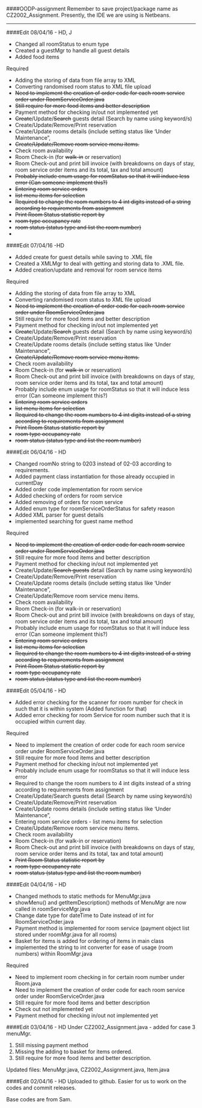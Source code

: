 ####OODP-assignment
Remember to save project/package name as CZ2002_Assignment.
Presently, the IDE we are using is Netbeans.

---
####Edit 08/04/16 - HD, J
- Changed all roomStatus to enum type
- Created a guestMgr to handle all guest details
- Added food items

Required
- Adding the storing of data from file array to XML
- Converting randomised room status to XML file upload
- ~~Need to implement the creation of order code for each room service order under RoomServiceOrder.java~~
- ~~Still require for more food items and better description~~
- Payment method for checking in/out not implemented yet
- ~~Create~~/Update/~~Search~~ guests detail (Search by name using keyword/s) 
- Create/Update/Remove/Print reservation
- Create/Update rooms details (include setting status like ‘Under Maintenance”,
- ~~Create/Update/Remove room service menu items.~~
- Check room availability
- Room Check-in (for ~~walk-in~~ or reservation)
- Room Check-out and print bill invoice (with breakdowns on days of stay, room service order items and its total, tax and total amount)
- ~~Probably include enum usage for roomStatus so that it will induce less error (Can someone implement this?)~~
- ~~Entering room service orders~~ 
- ~~list menu items for selection~~
- ~~Required to change the room numbers to 4 int digits instead of a string according to requirements from assignment~~
- ~~Print Room Status statistic report by~~
- ~~room type occupancy rate~~
- ~~room status (status type and list the room number)~~
-



####Edit 07/04/16 -HD
- Added create for guest details while saving to .XML file
- Created a XMLMgr to deal with getting and storing data to .XML file.
- Added creation/update and removal for room service items

Required
- Adding the storing of data from file array to XML
- Converting randomised room status to XML file upload
- ~~Need to implement the creation of order code for each room service order under RoomServiceOrder.java~~
- Still require for more food items and better description
- Payment method for checking in/out not implemented yet
- ~~Create~~/Update/~~Search~~ guests detail (Search by name using keyword/s) 
- Create/Update/Remove/Print reservation
- Create/Update rooms details (include setting status like ‘Under Maintenance”,
- ~~Create/Update/Remove room service menu items.~~
- Check room availability
- Room Check-in (for ~~walk-in~~ or reservation)
- Room Check-out and print bill invoice (with breakdowns on days of stay, room service order items and its total, tax and total amount)
- Probably include enum usage for roomStatus so that it will induce less error (Can someone implement this?)
- ~~Entering room service orders~~ 
- ~~list menu items for selection~~
- ~~Required to change the room numbers to 4 int digits instead of a string according to requirements from assignment~~
- ~~Print Room Status statistic report by~~
- ~~room type occupancy rate~~
- ~~room status (status type and list the room number)~~




####Edit 06/04/16 - HD
- Changed roomNo string to 0203 instead of 02-03 according to requirements.
- Added payment class instantiation for those already occupied in currentDay
- Added order code implementation for room service
- Added checking of orders for room service
- Added removing of orders for room service
- Added enum type for roomServiceOrderStatus for safety reason
- Added XML parser for guest details
- implemented searching for guest name method

Required
- ~~Need to implement the creation of order code for each room service order under RoomServiceOrder.java~~
- Still require for more food items and better description
- Payment method for checking in/out not implemented yet
- Create/Update/~~Search guests~~ detail (Search by name using keyword/s) 
- Create/Update/Remove/Print reservation
- Create/Update rooms details (include setting status like ‘Under Maintenance”,
- Create/Update/Remove room service menu items.
- Check room availability
- Room Check-in (for walk-in or reservation)
- Room Check-out and print bill invoice (with breakdowns on days of stay, room service order items and its total, tax and total amount)
- Probably include enum usage for roomStatus so that it will induce less error (Can someone implement this?)
- ~~Entering room service orders~~ 
- ~~list menu items for selection~~
- ~~Required to change the room numbers to 4 int digits instead of a string according to requirements from assignment~~
- ~~Print Room Status statistic report by~~
- ~~room type occupancy rate~~
- ~~room status (status type and list the room number)~~

####Edit 05/04/16 - HD
- Added error checking for the scanner for room number for check in such that it is within system (Added function for that)
- Added error checking for room Service for room number such that it is occupied within current day.

Required
- Need to implement the creation of order code for each room service order under RoomServiceOrder.java
- Still require for more food items and better description
- Payment method for checking in/out not implemented yet
- Probably include enum usage for roomStatus so that it will induce less error
- Required to change the room numbers to 4 int digits instead of a string according to requirements from assignment
- Create/Update/Search guests detail (Search by name using keyword/s) 
- Create/Update/Remove/Print reservation
- Create/Update rooms details (include setting status like ‘Under Maintenance”,
- Entering room service orders - list menu items for selection
- Create/Update/Remove room service menu items.
- Check room availability
- Room Check-in (for walk-in or reservation)
- Room Check-out and print bill invoice (with breakdowns on days of stay, room service order items and its total, tax and total amount)
- ~~Print Room Status statistic report by~~
- ~~room type occupancy rate~~
- ~~room status (status type and list the room number)~~


####Edit 04/04/16 - HD
- Changed methods to static methods for MenuMgr.java
- showMenu() and getItemDescription() methods of MenuMgr are now called in roomServiceMgr.java
- Change date type for dateTime to Date instead of int for RoomServiceOrder.java
- Payment method is implemented for room service (payment object list stored under roomMgr.java for all rooms)
- Basket for items is added for ordering of items in main class
- implemented the string to int converter for ease of usage (room numbers) within RoomMgr.java

Required
- Need to implement room checking in for certain room number under Room.java
- Need to implement the creation of order code for each room service order under RoomServiceOrder.java
- Still require for more food items and better description
- Check out not implemented yet
- Payment method for checking in/out not implemented yet


####Edit 03/04/16 - HD
Under CZ2002_Assignment.java - added for case 3 menuMgr.
  
1. Still missing payment method
2. Missing the adding to basket for items ordered.
3. Still require for more food items and better description.

Updated files: MenuMgr.java, CZ2002_Assignment.java, Item.java

####Edit 02/04/16 - HD
Uploaded to github. Easier for us to work on the codes and commit releases.

Base codes are from Sam.

